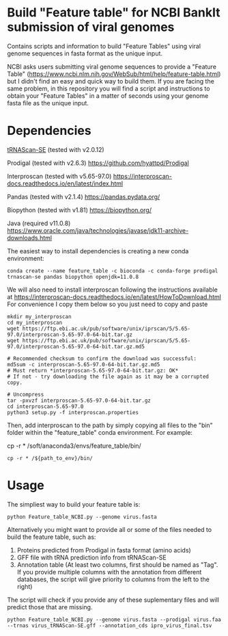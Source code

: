 # Build "Feature table" for NCBI BankIt submission of viral genomes
Contains scripts and information to build "Feature Tables" using viral genome sequences in fasta format as the unique input. 

NCBI asks users submitting viral genome sequences to provide a "Feature Table" (https://www.ncbi.nlm.nih.gov/WebSub/html/help/feature-table.html) but I didn't find an easy and quick way to build them. If you are facing the same problem, in this repository you will find a script and instructions to obtain your "Feature Tables" in a matter of seconds using your genome fasta file as the unique input.


# Dependencies

[tRNAScan-SE](https://github.com/UCSC-LoweLab/tRNAscan-SE) (tested with v2.0.12) 

Prodigal (tested with v2.6.3) https://github.com/hyattpd/Prodigal

Interproscan (tested with v5.65-97.0) https://interproscan-docs.readthedocs.io/en/latest/index.html

Pandas (tested with v2.1.4) https://pandas.pydata.org/

Biopython (tested with v1.81) https://biopython.org/

Java (required v11.0.8) https://www.oracle.com/java/technologies/javase/jdk11-archive-downloads.html

 
 

The easiest way to install dependencies is creating a new conda environment:

```conda create --name feature_table -c bioconda -c conda-forge prodigal trnascan-se pandas biopython openjdk=11.0.8```

We will also need to install interproscan following the instructions available at https://interproscan-docs.readthedocs.io/en/latest/HowToDownload.html
For convenience I copy them below so you just need to copy and paste

```
mkdir my_interproscan
cd my_interproscan
wget https://ftp.ebi.ac.uk/pub/software/unix/iprscan/5/5.65-97.0/interproscan-5.65-97.0-64-bit.tar.gz
wget https://ftp.ebi.ac.uk/pub/software/unix/iprscan/5/5.65-97.0/interproscan-5.65-97.0-64-bit.tar.gz.md5

# Recommended checksum to confirm the download was successful:
md5sum -c interproscan-5.65-97.0-64-bit.tar.gz.md5
# Must return *interproscan-5.65-97.0-64-bit.tar.gz: OK*
# If not - try downloading the file again as it may be a corrupted copy.

# Uncompress
tar -pxvzf interproscan-5.65-97.0-64-bit.tar.gz
cd interproscan-5.65-97.0
python3 setup.py -f interproscan.properties
```

Then, add interproscan to the path by simply copying all files to the "bin" folder within the "feature_table" conda environment. For example:

cp -r * /soft/anaconda3/envs/feature_table/bin/

```cp -r * /${path_to_env}/bin/```

# Usage
The simpliest way to build your feature table is:

```python Feature_table_NCBI.py --genome virus.fasta```

Alternatively you might want to provide all or some of the files needed to build the feature table, such as:
1. Proteins predicted from Prodigal in fasta format (amino acids)
2. GFF file with tRNA prediction info from tRNAScan-SE
3. Annotation table (At least two columns, first should be named as "Tag". If you provide multiple columns with the annotation from different databases, the script will give priority to columns from the left to the right)

The script will check if you provide any of these suplementary files and will predict those that are missing.

```python Feature_table_NCBI.py --genome virus.fasta --prodigal virus.faa --trnas virus_tRNAScan-SE.gff --annotation_cds ipro_virus_final.tsv```
